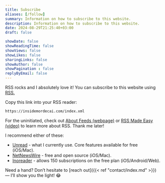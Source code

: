```yaml
---
title: Subscribe
aliases: [/follow]
summary: Information on how to subscribe to this website.
description: Information on how to subscribe to this website.
date: 2024-08-29T21:25:40+03:00
draft: false

showDate: false
showReadingTime: false
showViews: false
showLikes: false
sharingLinks: false
showAuthor: false
showPagination : false
replyByEmail: false
---
```


RSS rocks and I absolutely love it! 
You can subscribe to this website using [RSS.](/index.xml) 

Copy this link into your RSS reader: 

```txt
https://insidemordecai.com/index.xml
```

For the uninitiated, check out [About Feeds (webpage)](https://aboutfeeds.com/) or [RSS Made Easy (video)](https://youtu.be/6HNUqDL-pI8) to learn more about RSS.
Thank me later!

I recommend either of these:
- [Unread](https://www.goldenhillsoftware.com/unread/) - what I currently use. Core features available for free (iOS/Mac). 
- [NetNewsWire](https://netnewswire.com/) - free and open source (iOS/Mac).
- [Inoreader](https://www.inoreader.com/) - allows 150 subscriptions on the free plan (iOS/Android/Web).

Need a hand? Don’t hesitate to [reach out]({{< ref "contact/index.md" >}}) — I’ll show you the light! 😂
